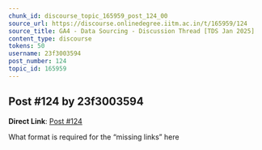 ```yaml
---
chunk_id: discourse_topic_165959_post_124_00
source_url: https://discourse.onlinedegree.iitm.ac.in/t/165959/124
source_title: GA4 - Data Sourcing - Discussion Thread [TDS Jan 2025]
content_type: discourse
tokens: 50
username: 23f3003594
post_number: 124
topic_id: 165959
---
```


## Post #124 by 23f3003594

**Direct Link**: [Post #124](https://discourse.onlinedegree.iitm.ac.in/t/165959/124)

What format is required for the “missing links” here
